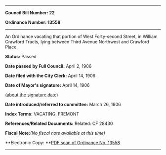 

********

**Council Bill Number: 22**
   
**Ordinance Number: 13558**
********

 An Ordinance vacating that portion of West Forty-second Street, in William Crawford Tracts, lying between Third Avenue Northwest and Crawford Place.

**Status:** Passed
   
**Date passed by Full Council:** April 2, 1906
   
**Date filed with the City Clerk:** April 14, 1906
   
**Date of Mayor's signature:** April 14, 1906
   
[(about the signature date)](/~public/approvaldate.htm)
   
   
   
**Date introduced/referred to committee:** March 26, 1906
   
   
**Index Terms:** VACATING, FREMONT

**References/Related Documents:** Related: CF 28430

**Fiscal Note:**_(No fiscal note available at this time)_

**Electronic Copy: **[PDF scan of Ordinance No. 13558](/~archives/Ordinances/Ord_13558.pdf)

********

